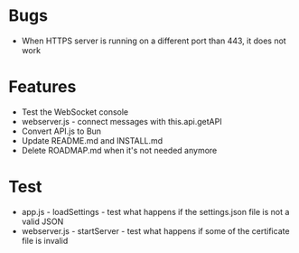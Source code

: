 # Bugs

- When HTTPS server is running on a different port than 443, it does not work

# Features

- Test the WebSocket console
- webserver.js - connect messages with this.api.getAPI
- Convert API.js to Bun
- Update README.md and INSTALL.md
- Delete ROADMAP.md when it's not needed anymore

# Test

- app.js - loadSettings - test what happens if the settings.json file is not a valid JSON
- webserver.js - startServer - test what happens if some of the certificate file is invalid
